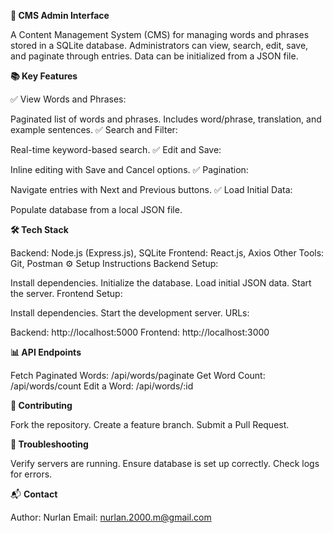 **🚀 CMS Admin Interface**

A Content Management System (CMS) for managing words and phrases stored in a SQLite database. Administrators can view, search, edit, save, and paginate through entries. Data can be initialized from a JSON file.

**📚 Key Features**

✅ View Words and Phrases:

Paginated list of words and phrases.
Includes word/phrase, translation, and example sentences.
✅ Search and Filter:

Real-time keyword-based search.
✅ Edit and Save:

Inline editing with Save and Cancel options.
✅ Pagination:

Navigate entries with Next and Previous buttons.
✅ Load Initial Data:

Populate database from a local JSON file.

**🛠️ Tech Stack**

Backend: Node.js (Express.js), SQLite
Frontend: React.js, Axios
Other Tools: Git, Postman
⚙️ Setup Instructions
Backend Setup:

Install dependencies.
Initialize the database.
Load initial JSON data.
Start the server.
Frontend Setup:

Install dependencies.
Start the development server.
URLs:

Backend: http://localhost:5000
Frontend: http://localhost:3000

**📊 API Endpoints**

Fetch Paginated Words: /api/words/paginate
Get Word Count: /api/words/count
Edit a Word: /api/words/:id

**🤝 Contributing**

Fork the repository.
Create a feature branch.
Submit a Pull Request.

**🐞 Troubleshooting**

Verify servers are running.
Ensure database is set up correctly.
Check logs for errors.



📬 **Contact**

Author: Nurlan
Email: nurlan.2000.m@gmail.com
